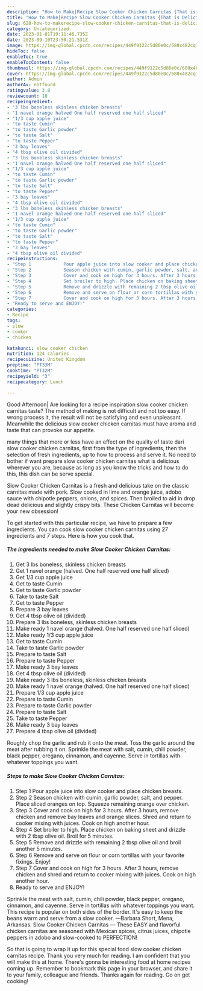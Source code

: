 ```yaml
---
description: "How to Make|Recipe Slow Cooker Chicken Carnitas {That is Delicious"
title: "How to Make|Recipe Slow Cooker Chicken Carnitas {That is Delicious"
slug: 620-how-to-makerecipe-slow-cooker-chicken-carnitas-that-is-delicious
category: Uncategorized
date: 2023-01-01T19:11:46.735Z
date: 2023-09-10T23:50:21.531Z
image: https://img-global.cpcdn.com/recipes/449f9122c5d80e0c/680x482cq70/slow-cooker-chicken-carnitas-recipe-main-photo.jpg
hideToc: false
enableToc: true
enableTocContent: false
thumbnail: https://img-global.cpcdn.com/recipes/449f9122c5d80e0c/680x482cq70/slow-cooker-chicken-carnitas-recipe-main-photo.jpg
cover: https://img-global.cpcdn.com/recipes/449f9122c5d80e0c/680x482cq70/slow-cooker-chicken-carnitas-recipe-main-photo.jpg
author: Admin
authorAv: notfound
ratingvalue: 3.8
reviewcount: 10
recipeingredient:
- "3 lbs boneless skinless chicken breasts"
- "1 navel orange halved One half reserved one half sliced"
- "1/3 cup apple juice"
- "to taste Cumin"
- "to taste Garlic powder"
- "to taste Salt"
- "to taste Pepper"
- "3 bay leaves"
- "4 tbsp olive oil divided"
- "3 lbs boneless skinless chicken breasts"
- "1 navel orange halved One half reserved one half sliced"
- "1/3 cup apple juice"
- "to taste Cumin"
- "to taste Garlic powder"
- "to taste Salt"
- "to taste Pepper"
- "3 bay leaves"
- "4 tbsp olive oil divided"
- "3 lbs boneless skinless chicken breasts"
- "1 navel orange halved One half reserved one half sliced"
- "1/3 cup apple juice"
- "to taste Cumin"
- "to taste Garlic powder"
- "to taste Salt"
- "to taste Pepper"
- "3 bay leaves"
- "4 tbsp olive oil divided"
recipeinstructions:
- "Step 1            Pour apple juice into slow cooker and place chicken breasts."
- "Step 2            Season chicken with cumin, garlic powder, salt, and pepper. Place sliced oranges on top. Squeeze remaining orange over chicken."
- "Step 3            Cover and cook on high for 3 hours. After 3 hours, remove chicken and remove bay leaves and orange slices. Shred and return to cooker mixing with juices. Cook on high another hour."
- "Step 4            Set broiler to high. Place chicken on baking sheet and drizzle with 2 tbsp olive oil. Broil for 5 minutes."
- "Step 5            Remove and drizzle with remaining 2 tbsp olive oil and broil another 5 minutes."
- "Step 6            Remove and serve on flour or corn tortillas with your favorite fixings. Enjoy!"
- "Step 7            Cover and cook on high for 3 hours. After 3 hours, remove chicken and shred and return to cooker mixing with juices. Cook on high another hour."
- "Ready to serve and ENJOY!"
categories:
- Recipe
tags:
- slow
- cooker
- chicken

katakunci: slow cooker chicken 
nutrition: 124 calories
recipecuisine: United Kingdom
preptime: "PT33M"
cooktime: "PT32M"
recipeyield: "3"
recipecategory: Lunch

---
```



Good Afternoon| Are looking for a recipe inspiration slow cooker chicken carnitas taste? The method of making is not difficult and not too easy. If wrong process it, the result will not be satisfying and even unpleasant. Meanwhile the delicious slow cooker chicken carnitas must have aroma and taste that can provoke our appetite.






many things that more or less have an effect on the quality of taste dari slow cooker chicken carnitas, first from the type of ingredients, then the selection of fresh ingredients, up to how to process and serve it. No need to bother if want prepare slow cooker chicken carnitas what is delicious wherever you are, because as long as you know the tricks and how to do this, this dish can be serve special.


Slow Cooker Chicken Carnitas is a fresh and delicious take on the classic carnitas made with pork. Slow cooked in lime and orange juice, adobo sauce with chipotle peppers, onions, and spices. Then broiled to aid in drop dead delicious and slightly crispy bits. These Chicken Carnitas will become your new obsession!


To get started with this particular recipe, we have to prepare a few ingredients. You can cook slow cooker chicken carnitas using 27 ingredients and 7 steps. Here is how you cook that.

<!--inarticleads1-->

##### The ingredients needed to make Slow Cooker Chicken Carnitas:

1. Get 3 lbs boneless, skinless chicken breasts
1. Get 1 navel orange (halved. One half reserved one half sliced)
1. Get 1/3 cup apple juice
1. Get to taste Cumin
1. Get to taste Garlic powder
1. Take to taste Salt
1. Get to taste Pepper
1. Prepare 3 bay leaves
1. Get 4 tbsp olive oil (divided)
1. Prepare 3 lbs boneless, skinless chicken breasts
1. Make ready 1 navel orange (halved. One half reserved one half sliced)
1. Make ready 1/3 cup apple juice
1. Get to taste Cumin
1. Take to taste Garlic powder
1. Prepare to taste Salt
1. Prepare to taste Pepper
1. Make ready 3 bay leaves
1. Get 4 tbsp olive oil (divided)
1. Make ready 3 lbs boneless, skinless chicken breasts
1. Make ready 1 navel orange (halved. One half reserved one half sliced)
1. Prepare 1/3 cup apple juice
1. Prepare to taste Cumin
1. Prepare to taste Garlic powder
1. Prepare to taste Salt
1. Take to taste Pepper
1. Make ready 3 bay leaves
1. Prepare 4 tbsp olive oil (divided)


Roughly chop the garlic and rub it onto the meat. Toss the garlic around the meat after rubbing it on. Sprinkle the meat with salt, cumin, chili powder, black pepper, oregano, cinnamon, and cayenne. Serve in tortillas with whatever toppings you want. 

<!--inarticleads2-->

##### Steps to make Slow Cooker Chicken Carnitas:

1. Step 1            Pour apple juice into slow cooker and place chicken breasts.
1. Step 2            Season chicken with cumin, garlic powder, salt, and pepper. Place sliced oranges on top. Squeeze remaining orange over chicken.
1. Step 3            Cover and cook on high for 3 hours. After 3 hours, remove chicken and remove bay leaves and orange slices. Shred and return to cooker mixing with juices. Cook on high another hour.
1. Step 4            Set broiler to high. Place chicken on baking sheet and drizzle with 2 tbsp olive oil. Broil for 5 minutes.
1. Step 5            Remove and drizzle with remaining 2 tbsp olive oil and broil another 5 minutes.
1. Step 6            Remove and serve on flour or corn tortillas with your favorite fixings. Enjoy!
1. Step 7            Cover and cook on high for 3 hours. After 3 hours, remove chicken and shred and return to cooker mixing with juices. Cook on high another hour.
1. Ready to serve and ENJOY!

Sprinkle the meat with salt, cumin, chili powder, black pepper, oregano, cinnamon, and cayenne. Serve in tortillas with whatever toppings you want. This recipe is popular on both sides of the border. It&#39;s easy to keep the beans warm and serve from a slow cooker. —Barbara Short, Mena, Arkansas. Slow Cooker Chicken Carnitas — These EASY and flavorful chicken carnitas are seasoned with Mexican spices, citrus juices, chipotle peppers in adobo and slow-cooked to PERFECTION! 

So that is going to wrap it up for this special food slow cooker chicken carnitas recipe. Thank you very much for reading. I am confident that you will make this at home. There's gonna be interesting food at home recipes coming up. Remember to bookmark this page in your browser, and share it to your family, colleague and friends. Thanks again for reading. Go on get cooking!
